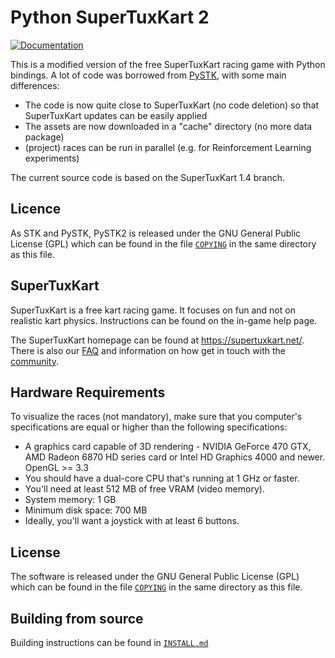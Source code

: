 # Python SuperTuxKart 2

[![Documentation](https://readthedocs.org/projects/pystk2/badge/?version=latest)](http://pystk2.rtfd.io/)

This is a modified version of the free SuperTuxKart racing game with Python bindings.
A lot of code was borrowed from [PySTK](https://github.com/philkr/pystk), with some main differences:

- The code is now quite close to SuperTuxKart (no code deletion) so that SuperTuxKart updates can be easily applied
- The assets are now downloaded in a "cache" directory (no more data package)
- (project) races can be run in parallel (e.g. for Reinforcement Learning experiments)

The current source code is based on the SuperTuxKart 1.4 branch.

## Licence

As STK and PySTK, PySTK2 is released under the GNU General Public License (GPL) which can be found in the file [`COPYING`](/COPYING) in the same directory as this file.

## SuperTuxKart
<!-- 
[![Linux build status](https://github.com/supertuxkart/stk-code/actions/workflows/linux.yml/badge.svg)](https://github.com/supertuxkart/stk-code/actions/workflows/linux.yml)
[![Apple build status](https://github.com/supertuxkart/stk-code/actions/workflows/apple.yml/badge.svg)](https://github.com/supertuxkart/stk-code/actions/workflows/apple.yml)
[![Windows build status](https://github.com/supertuxkart/stk-code/actions/workflows/windows.yml/badge.svg)](https://github.com/supertuxkart/stk-code/actions/workflows/windows.yml)
[![Switch build status](https://github.com/supertuxkart/stk-code/actions/workflows/switch.yml/badge.svg)](https://github.com/supertuxkart/stk-code/actions/workflows/switch.yml)
[![#supertuxkart on the libera IRC network](https://img.shields.io/badge/libera-%23supertuxkart-brightgreen.svg)](https://web.libera.chat/?channels=#supertuxkart) 
-->

SuperTuxKart is a free kart racing game. It focuses on fun and not on realistic kart physics. Instructions can be found on the in-game help page.

The SuperTuxKart homepage can be found at <https://supertuxkart.net/>. There is also our [FAQ](https://supertuxkart.net/FAQ) and information on how get in touch with the [community](https://supertuxkart.net/Community).


<!-- 
Latest release binaries can be found [here](https://github.com/supertuxkart/stk-code/releases/latest), and preview release [here](https://github.com/supertuxkart/stk-code/releases/preview).
-->

## Hardware Requirements

<!-- 
To run SuperTuxKart, make sure that your computer's specifications are equal or higher than the following specifications:
-->
To visualize the races (not mandatory), make sure that you computer's specifications are equal or higher than the following specifications:

* A graphics card capable of 3D rendering - NVIDIA GeForce 470 GTX, AMD Radeon 6870 HD series card or Intel HD Graphics 4000 and newer. OpenGL >= 3.3
* You should have a dual-core CPU that's running at 1 GHz or faster.
* You'll need at least 512 MB of free VRAM (video memory).
* System memory: 1 GB
* Minimum disk space: 700 MB
* Ideally, you'll want a joystick with at least 6 buttons.

## License

The software is released under the GNU General Public License (GPL) which can be found in the file [`COPYING`](/COPYING) in the same directory as this file.

<!-- 
---

## 3D coordinates
A reminder for those who are looking at the code and 3D models:

SuperTuxKart: X right, Y up, Z forwards

Blender: X right, Y forwards, Z up

The export utilities  perform the needed transformation, so in Blender you just work with the XY plane as ground, and things will appear fine in STK (using XZ as ground in the code, obviously). 
-->

## Building from source

Building instructions can be found in [`INSTALL.md`](/INSTALL.md)
